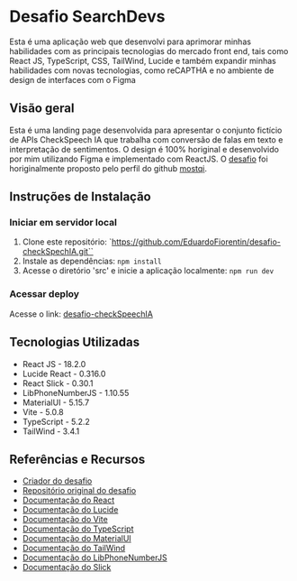 
# Desafio SearchDevs  
Esta é uma aplicação web que desenvolvi para aprimorar minhas habilidades com as principais tecnologias do mercado front end, tais como React JS, TypeScript, CSS, TailWind, Lucide e também expandir minhas habilidades com novas tecnologias, como reCAPTHA e no ambiente de design de interfaces com o Figma

## Visão geral 
Esta é uma landing page desenvolvida para apresentar o conjunto fictício de APIs CheckSpeech IA que trabalha com conversão de falas em texto e interpretação de sentimentos. O design é 100% horiginal e desenvolvido por mim utilizando Figma e implementado  com ReactJS. 
O [desafio](https://github.com/mostqi/desafios-frontend/tree/main/desafio-01) foi horiginalmente proposto pelo perfil do github [mostqi](https://github.com/mostqi).

## Instruções de Instalação

### Iniciar em servidor local
1. Clone este repositório: `https://github.com/EduardoFiorentin/desafio-checkSpechIA.git``
2. Instale as dependências: `npm install`
3. Acesse o diretório 'src' e inicie a aplicação localmente: `npm run dev`

### Acessar deploy 
Acesse o link: [desafio-checkSpeechIA]([https://eduardofiorentin.github.io/desafio-checkSpechIA/)

## Tecnologias Utilizadas

- React JS - 18.2.0
- Lucide React - 0.316.0
- React Slick - 0.30.1
- LibPhoneNumberJS - 1.10.55
- MaterialUI - 5.15.7
- Vite - 5.0.8
- TypeScript - 5.2.2
- TailWind - 3.4.1

## Referências e Recursos

- [Criador do desafio](https://github.com/mostqi)
- [Repositório original do desafio](https://github.com/mostqi/desafios-frontend/tree/main/desafio-01)
- [Documentação do React](https://reactjs.org/docs/getting-started.html)
- [Documentação do Lucide](https://lucide.dev/guide/packages/lucide-react)
- [Documentação do Vite](https://vitejs.dev/)
- [Documentação do TypeScript](https://www.typescriptlang.org/)
- [Documentação do MaterialUI](https://mui.com/material-ui/)
- [Documentação do TailWind](https://tailwindcss.com/)
- [Documentação do LibPhoneNumberJS](https://www.npmjs.com/package/libphonenumber-js)
- [Documentação do Slick](https://react-slick.neostack.com/)
